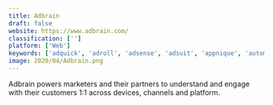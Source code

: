 ```yaml
---
title: Adbrain
draft: false 
website: https://www.adbrain.com/
classification: ['']
platform: ['Web']
keywords: ['adquick', 'adroll', 'adsense', 'adsuit', 'appnique', 'automate_ads', 'bidvertiser', 'blogads', 'buysellads', 'cybba', 'gitt', 'infolinks', 'listenloop', 'magnetic_media', 'optimonk', 'pick1', 'reachdynamics', 'remintrex', 'retargetapp', 'retargetlinks', 'shorby', 'shoelace']
image: 2020/04/Adbrain.png
---
```

Adbrain powers marketers and their partners to understand and engage with their customers 1:1 across devices, channels and platform.